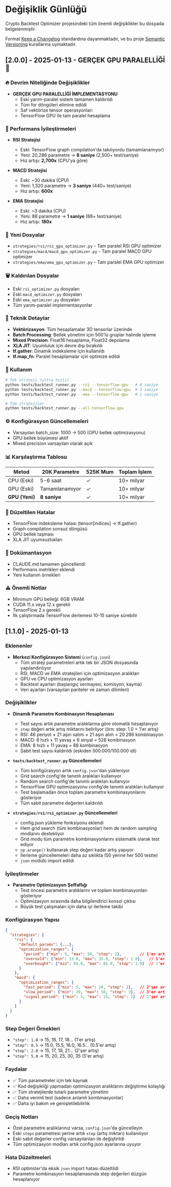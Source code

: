 # Değişiklik Günlüğü

Crypto Backtest Optimizer projesindeki tüm önemli değişiklikler bu dosyada belgelenmiştir.

Format [Keep a Changelog](https://keepachangelog.com/tr/1.0.0/) standardına dayanmaktadır,
ve bu proje [Semantic Versioning](https://semver.org/lang/tr/) kurallarına uymaktadır.

## [2.0.0] - 2025-01-13 - GERÇEK GPU PARALELLİĞİ 🚀

### 🔥 Devrim Niteliğinde Değişiklikler
- **GERÇEK GPU PARALELLİĞİ İMPLEMENTASYONU**
  - Eski yarım-paralel sistem tamamen kaldırıldı
  - Tüm for döngüleri elimine edildi
  - Saf vektörize tensor operasyonları
  - TensorFlow GPU ile tam paralel hesaplama

### 🚀 Performans İyileştirmeleri
- **RSI Stratejisi**
  - Eski: TensorFlow graph compilation'da takılıyordu (tamamlanamıyor)
  - Yeni: 20,286 parametre → **8 saniye** (2,500+ test/saniye)
  - Hız artışı: **2,700x** (CPU'ya göre)

- **MACD Stratejisi**
  - Eski: ~30 dakika (CPU)
  - Yeni: 1,320 parametre → **3 saniye** (440+ test/saniye)
  - Hız artışı: **600x**

- **EMA Stratejisi**
  - Eski: ~3 dakika (CPU)
  - Yeni: 88 parametre → **1 saniye** (88+ test/saniye)
  - Hız artışı: **180x**

### 📁 Yeni Dosyalar
- `strategies/rsi/rsi_gpu_optimizer.py` - Tam paralel RSI GPU optimizer
- `strategies/macd/macd_gpu_optimizer.py` - Tam paralel MACD GPU optimizer
- `strategies/ema/ema_gpu_optimizer.py` - Tam paralel EMA GPU optimizer

### 🗑️ Kaldırılan Dosyalar
- Eski `rsi_optimizer.py` dosyaları
- Eski `macd_optimizer.py` dosyaları
- Eski `ema_optimizer.py` dosyaları
- Tüm yarım-paralel implementasyonlar

### 🔧 Teknik Detaylar
- **Vektörizasyon**: Tüm hesaplamalar 3D tensorlar üzerinde
- **Batch Processing**: Bellek yönetimi için 500'lü gruplar halinde işleme
- **Mixed Precision**: Float16 hesaplama, Float32 depolama
- **XLA JIT**: Uyumluluk için devre dışı bırakıldı
- **tf.gather**: Dinamik indeksleme için kullanıldı
- **tf.map_fn**: Paralel hesaplamalar için optimize edildi

### 🎯 Kullanım
```bash
# Tek strateji (ultra hızlı)
python tests/backtest_runner.py --rsi --tensorflow-gpu   # 8 saniye
python tests/backtest_runner.py --macd --tensorflow-gpu  # 3 saniye
python tests/backtest_runner.py --ema --tensorflow-gpu   # 1 saniye

# Tüm stratejiler
python tests/backtest_runner.py --all-tensorflow-gpu
```

### ⚙️ Konfigürasyon Güncellemeleri
- Varsayılan batch_size: 1000 → 500 (GPU bellek optimizasyonu)
- GPU bellek büyümesi aktif
- Mixed precision varsayılan olarak açık

### 📊 Karşılaştırma Tablosu
| Metod | 20K Parametre | 525K Mum | Toplam İşlem |
|-------|---------------|----------|--------------|
| CPU (Eski) | 5-6 saat | ✓ | 10+ milyar |
| GPU (Eski) | Tamamlanamıyor | ✓ | 10+ milyar |
| **GPU (Yeni)** | **8 saniye** | ✓ | 10+ milyar |

### 🐛 Düzeltilen Hatalar
- TensorFlow indeksleme hatası (tensor[indices] → tf.gather)
- Graph compilation sonsuz döngüsü
- GPU bellek taşması
- XLA JIT uyumsuzlukları

### 📝 Dokümantasyon
- CLAUDE.md tamamen güncellendi
- Performans metrikleri eklendi
- Yeni kullanım örnekleri

### ⚠️ Önemli Notlar
- Minimum GPU belleği: 6GB VRAM
- CUDA 11.x veya 12.x gerekli
- TensorFlow 2.x gerekli
- İlk çalıştırmada TensorFlow derlemesi 10-15 saniye sürebilir

## [1.1.0] - 2025-01-13

### Eklenenler
- **Merkezi Konfigürasyon Sistemi** (`config.json`)
  - Tüm strateji parametreleri artık tek bir JSON dosyasında yapılandırılıyor
  - RSI, MACD ve EMA stratejileri için optimizasyon aralıkları
  - GPU ve CPU optimizasyon ayarları
  - Backtest ayarları (başlangıç sermayesi, komisyon, kayma)
  - Veri ayarları (varsayılan pariteler ve zaman dilimleri)

### Değişiklikler
- **Dinamik Parametre Kombinasyon Hesaplaması**
  - Test sayısı artık parametre aralıklarına göre otomatik hesaplanıyor
  - `step` değeri artık artış miktarını belirliyor (örn: step: 1.0 = 1'er artış)
  - RSI: 46 periyot × 21 aşırı satım × 21 aşırı alım = 20.286 kombinasyon
  - MACD: 8 hızlı × 11 yavaş × 6 sinyal = 528 kombinasyon
  - EMA: 8 hızlı × 11 yavaş = 88 kombinasyon
  - Sabit test sayısı kaldırıldı (eskiden 500.000/100.000 idi)

- **`tests/backtest_runner.py` Güncellemeleri**
  - Tüm konfigürasyon artık `config.json`'dan yükleniyor
  - Grid search config'de tanımlı aralıkları kullanıyor
  - Random search config'de tanımlı aralıkları kullanıyor
  - TensorFlow GPU optimizasyonu config'de tanımlı aralıkları kullanıyor
  - Test başlamadan önce toplam parametre kombinasyonlarını gösteriyor
  - Tüm sabit parametre değerleri kaldırıldı

- **`strategies/rsi/rsi_optimizer.py` Güncellemeleri**
  - config.json yükleme fonksiyonu eklendi
  - Hem grid search (tüm kombinasyonlar) hem de random sampling modlarını destekliyor
  - Grid modu tüm parametre kombinasyonlarını sistematik olarak test ediyor
  - `np.arange()` kullanarak step değeri kadar artış yapıyor
  - İlerleme güncellemeleri daha az sıklıkta (50 yerine her 500 testte)
  - `json` modülü import edildi

### İyileştirmeler
- **Parametre Optimizasyon Şeffaflığı**
  - Test öncesi parametre aralıklarını ve toplam kombinasyonları gösteriyor
  - Optimizasyon sırasında daha bilgilendirici konsol çıktısı
  - Büyük test çalışmaları için daha iyi ilerleme takibi

### Konfigürasyon Yapısı
```json
{
  "strategies": {
    "rsi": {
      "default_params": {...},
      "optimization_ranges": {
        "period": {"min": 5, "max": 50, "step": 1},        // 1'er artış
        "oversold": {"min": 15.0, "max": 35.0, "step": 1.0},   // 1'er artış
        "overbought": {"min": 65.0, "max": 85.0, "step": 1.0}  // 1'er artış
      }
    },
    "macd": {
      "optimization_ranges": {
        "fast_period": {"min": 5, "max": 20, "step": 2},   // 2'şer artış
        "slow_period": {"min": 20, "max": 50, "step": 3},  // 3'er artış
        "signal_period": {"min": 5, "max": 15, "step": 2}  // 2'şer artış
      }
    }
  }
}
```

### Step Değeri Örnekleri
- `"step": 1.0` → 15, 16, 17, 18... (1'er artış)
- `"step": 0.5` → 15.0, 15.5, 16.0, 16.5... (0.5'er artış)
- `"step": 2.0` → 15, 17, 19, 21... (2'şer artış)
- `"step": 5.0` → 15, 20, 25, 30, 35 (5'er artış)

### Faydalar
- ✅ Tüm parametreler için tek kaynak
- ✅ Kod değişikliği yapmadan optimizasyon aralıklarını değiştirme kolaylığı
- ✅ Tüm stratejilerde tutarlı parametre yönetimi
- ✅ Daha verimli test (sadece anlamlı kombinasyonlar)
- ✅ Daha iyi bakım ve genişletilebilirlik

### Geçiş Notları
- Özel parametre aralıklarınız varsa, `config.json`'da güncelleyin
- Eski `steps` parametresi yerine artık `step` (artış miktarı) kullanılıyor
- Eski sabit değerler config varsayılanları ile değiştirildi
- Tüm optimizasyon modları artık config.json ayarlarına uyuyor

### Hata Düzeltmeleri
- RSI optimizer'da eksik `json` import hatası düzeltildi
- Parametre kombinasyon hesaplamasında step değerleri düzgün hesaplanıyor